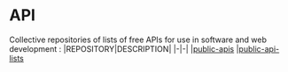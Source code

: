 ﻿# API
Collective repositories of lists of free APIs for use in software and web development :
|REPOSITORY|DESCRIPTION|
|-|-|
|[public-apis](https://github.com/public-apis/public-apis)
|[public-api-lists](https://github.com/public-api-lists/public-api-lists)